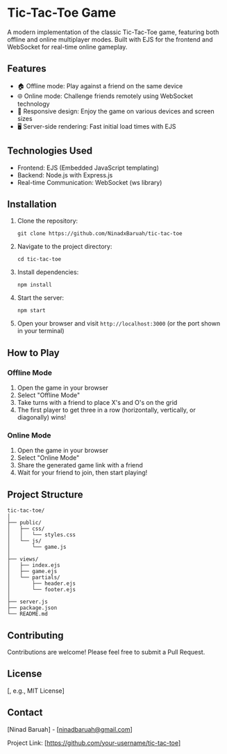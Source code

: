 # Tic-Tac-Toe Game

A modern implementation of the classic Tic-Tac-Toe game, featuring both offline and online multiplayer modes. Built with EJS for the frontend and WebSocket for real-time online gameplay.

## Features

- 🏠 Offline mode: Play against a friend on the same device
- 🌐 Online mode: Challenge friends remotely using WebSocket technology
- 📱 Responsive design: Enjoy the game on various devices and screen sizes
- 🖥️ Server-side rendering: Fast initial load times with EJS

## Technologies Used

- Frontend: EJS (Embedded JavaScript templating)
- Backend: Node.js with Express.js
- Real-time Communication: WebSocket (ws library)

## Installation

1. Clone the repository:
   ```
   git clone https://github.com/NinadxBaruah/tic-tac-toe
   ```

2. Navigate to the project directory:
   ```
   cd tic-tac-toe
   ```

3. Install dependencies:
   ```
   npm install
   ```

4. Start the server:
   ```
   npm start
   ```

5. Open your browser and visit `http://localhost:3000` (or the port shown in your terminal)

## How to Play

### Offline Mode
1. Open the game in your browser
2. Select "Offline Mode"
3. Take turns with a friend to place X's and O's on the grid
4. The first player to get three in a row (horizontally, vertically, or diagonally) wins!

### Online Mode
1. Open the game in your browser
2. Select "Online Mode"
3. Share the generated game link with a friend
4. Wait for your friend to join, then start playing!

## Project Structure

```
tic-tac-toe/
│
├── public/
│   ├── css/
│   │   └── styles.css
│   └── js/
│       └── game.js
│
├── views/
│   ├── index.ejs
│   ├── game.ejs
│   └── partials/
│       ├── header.ejs
│       └── footer.ejs
│
├── server.js
├── package.json
└── README.md
```

## Contributing

Contributions are welcome! Please feel free to submit a Pull Request.

## License

[, e.g., MIT License]

## Contact

[Ninad Baruah] - [ninadbaruah@gmail.com]

Project Link: [https://github.com/your-username/tic-tac-toe]
